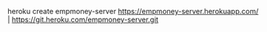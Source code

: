 
heroku create empmoney-server
https://empmoney-server.herokuapp.com/ | https://git.heroku.com/empmoney-server.git
